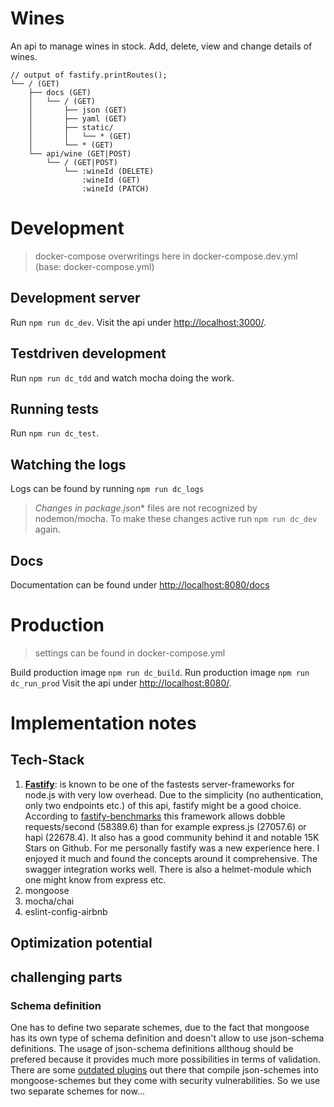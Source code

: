 # Wines

An api to manage wines in stock. Add, delete, view and change details of wines.

```
// output of fastify.printRoutes();
└── / (GET)
    ├── docs (GET)
    │   └── / (GET)
    │       ├── json (GET)
    │       ├── yaml (GET)
    │       ├── static/
    │       │   └── * (GET)
    │       └── * (GET)
    └── api/wine (GET|POST)
        └── / (GET|POST)
            └── :wineId (DELETE)
                :wineId (GET)
                :wineId (PATCH)
```



# Development

> docker-compose overwritings here in docker-compose.dev.yml (base: docker-compose.yml)

## Development server
Run `npm run dc_dev`. Visit the api under [http://localhost:3000/](http://localhost:3000/).

## Testdriven development
Run `npm run dc_tdd` and watch mocha doing the work.

## Running tests
Run `npm run dc_test`.

## Watching the logs
Logs can be found by running `npm run dc_logs`

> **Changes in package*.json** files are not recognized by nodemon/mocha. To make these changes active run `npm run dc_dev` again.

## Docs

Documentation can be found under [http://localhost:8080/docs](http://localhost:8080/docs)



# Production

> settings can be found in docker-compose.yml

Build production image `npm run dc_build`.
Run production image `npm run dc_run_prod`
Visit the api under [http://localhost:8080/](http://localhost:8080/).



# Implementation notes

## Tech-Stack

1. [**Fastify**](https://github.com/fastify/fastify): is known to be one of the fastests server-frameworks for node.js with very low overhead. Due to the simplicity (no authentication, only two endpoints etc.) of this api, fastify might be a good choice. According to [fastify-benchmarks](https://github.com/fastify/benchmarks) this framework allows dobble requests/second (58389.6) than for example express.js (27057.6) or hapi (22678.4). It also has a good community behind it and notable 15K Stars on Github. For me personally fastify was a new experience here. I enjoyed it much and found the concepts around it comprehensive. The swagger integration works well. There is also a helmet-module which one might know from express etc.
2. mongoose
3. mocha/chai
4. eslint-config-airbnb


## Optimization potential

## challenging parts



### Schema definition

One has to define two separate schemes, due to the fact that mongoose has its own type of schema definition and doesn't allow to use json-schema definitions. The usage of json-schema definitions allthoug should be prefered because it provides much more possibilities in terms of validation. There are some [outdated plugins](https://www.npmjs.com/package/mongoose-ajv-plugin) out there that compile json-schemes into mongoose-schemes but they come with security vulnerabilities. So we use two separate schemes for now...

